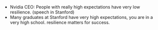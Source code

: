 
* Nvidia CEO: People with really high expectations have very low resilience. (speech in Stanford)
* Many graduates at Stanford have very high expectations, you are in a very high school. resilience matters for success.